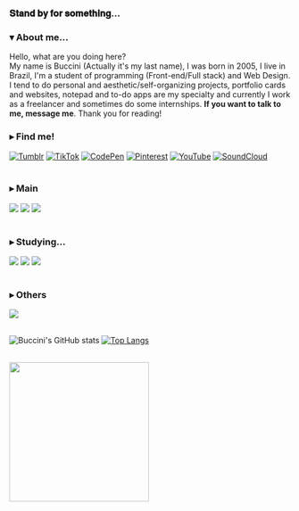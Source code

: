 
### 𝐒𝐭𝐚𝐧𝐝 𝐛𝐲 𝐟𝐨𝐫 𝐬𝐨𝐦𝐞𝐭𝐡𝐢𝐧𝐠...

### ▾ About me...
  Hello, what are you doing here?<br>
My name is Buccini (Actually it's my last name), I was born in 2005, I live in Brazil, I'm a student of programming (Front-end/Full stack) and Web Design. I tend to do personal and aesthetic/self-organizing projects, portfolio cards and websites, notepad and to-do apps are my specialty and currently I work as a freelancer and sometimes do some internships. **If you want to talk to me, message me**. Thank you for reading!

  
### ▸ Find me!
[![Tumblr](https://img.shields.io/badge/Tumblr-%2336465D.svg?&style=for-the-badge&logo=Tumblr&logoColor=white)](https://www.tumblr.com/bucciniexe)
[![TikTok](https://img.shields.io/badge/TikTok-000000?style=for-the-badge&logo=tiktok&logoColor=white)](https://www.tiktok.com/@bucciniii)
[![CodePen](https://img.shields.io/badge/Codepen-000000?style=for-the-badge&logo=codepen&logoColor=white)](https://codepen.io/Buccini)
[![Pinterest](https://img.shields.io/badge/Pinterest-%23E60023.svg?&style=for-the-badge&logo=Pinterest&logoColor=white)](https://br.pinterest.com/Buccini555/)
[![YouTube](https://img.shields.io/badge/YouTube-FF0000?style=for-the-badge&logo=youtube&logoColor=white)](https://www.youtube.com/channel/UCdCjUx_uYwTEXpCYc1GZWKg)
[![SoundCloud](https://img.shields.io/badge/SoundCloud-FF3300?style=for-the-badge&logo=soundcloud&logoColor=white)](https://soundcloud.com/buccini555)<br><br>

### ▸ Main
<div style="display: inline_block">
<img src="https://img.shields.io/badge/JavaScript-F7DF1E?style=for-the-badge&logo=javascript&logoColor=black"/>
<img src="https://img.shields.io/badge/HTML-239120?style=for-the-badge&logo=html5&logoColor=white"/>
<img src="https://img.shields.io/badge/CSS-239120?&style=for-the-badge&logo=css3&logoColor=white"/>
</div><br>

### ▸ Studying...
<div style="display: inline_block">
<img src="https://img.shields.io/badge/Node.js-43853D?style=for-the-badge&logo=node.js&logoColor=white"/>
<img src="https://img.shields.io/badge/Python-14354C?style=for-the-badge&logo=python&logoColor=white"/>
<img src="https://img.shields.io/badge/React-20232A?style=for-the-badge&logo=react&logoColor=61DAFB"/>
</div><br>

### ▸ Others
<div style="display: inline_block">
 <img src="https://img.shields.io/badge/Netlify-00C7B7?style=for-the-badge&logo=netlify&logoColor=white"/>
</div><br>

![Buccini's GitHub stats](https://github-readme-stats.vercel.app/api?username=bucciniexe&show_icons=true&theme=transparent) [![Top Langs](https://github-readme-stats.vercel.app/api/top-langs/?username=bucciniexe&langs_count=8)](https://github.com/bucciniexe/github-readme-stats)

<br><img width=250px src="https://i.pinimg.com/originals/58/b5/b4/58b5b45fe80f4e54f7fb876fa19d12f4.gif"/><br>

